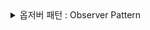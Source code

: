 <details>
  <summary>옵저버 패턴 : Observer Pattern</summary>

  ### 옵저버 패턴??
  옵저버 디자인 패턴(Observer Design Pattern)은 객체의 상태가 변경될 때, 그 객체에 의존하는 다른 객체들에게 자동으로 통보하고 업데이트할 수 있도록 하는 패턴이다. 감시자 패턴은 커스텀 이벤트라고 부르기도 하는데, 이는 브라우저가 발생시키는 이벤트가 아닌 프로그램에 의해 만들어진 이벤트를 뜻한다. 또 다른 이름으로 구독자/발행자 패턴이라고도 한다. 이 패턴은 주로 객체 간의 일대다(one-to-many) 관계를 설정하여, 하나의 객체(주체)의 상태 변화가 여러 다른 객체들(옵저버)에게 전파되도록 한다.

- 주체(Subject): 상태를 가지고 있으며, 상태가 변경될 때 이를 감지하고, 등록된 옵저버들에게 알리는 역할을 한다. 주체는 옵저버의 목록을 관리하고, 상태 변경 시 notifyObservers 메소드를 통해 모든 옵저버에게 통보한다.
- 옵저버(Observer): 주체의 상태 변화에 반응하는 객체이다. 옵저버는 주체의 상태가 변경되었을 때 update 메소드를 호출받아 자신의 상태를 업데이트하거나 적절한 작업을 수행한다.

### 주요 구성 요소
1. Subject (주체):
- 주체는 상태를 저장하고 있으며, 상태 변화가 발생할 때 옵저버들에게 알린다.
- 주체는 옵저버를 추가하거나 제거할 수 있는 메소드를 제공한다.
2. Observer (옵저버):
- 옵저버는 주체의 상태 변화에 반응하여 자신의 상태를 업데이트하거나 특정 동작을 수행한다.
- 옵저버는 주체의 상태가 변경되었을 때 호출되는 update 메소드를 정의한다.




  

```javascript
// Subject (주체)
class WeatherStation {
    constructor() {
        this.temperature = null;
        this.observers = [];
    }

    addObserver(observer) {
        this.observers.push(observer);
    }

    removeObserver(observer) {
        this.observers = this.observers.filter(obs => obs !== observer);
    }

    setTemperature(newTemperature) {
        this.temperature = newTemperature;
        this.notifyObservers();
    }

    notifyObservers() {
        this.observers.forEach(observer => observer.update(this.temperature));
    }
}

// Observer (옵저버)
class TemperatureDisplay {
    update(temperature) {
        console.log(`The temperature is now ${temperature}°C`);
    }
}

// 사용 예제
const weatherStation = new WeatherStation();
const display = new TemperatureDisplay();

weatherStation.addObserver(display);

weatherStation.setTemperature(25);
// 출력: The temperature is now 25°C

weatherStation.setTemperature(30);
// 출력: The temperature is now 30°C


```
  - update 메소드는 옵저버 디자인 패턴에서 옵저버 객체가 상태 변경에 반응하기 위해 정의하는 메소드이다. 이 메소드는 주체(Subject)의 상태가 변경될 때 호출되며, 옵저버는 이 메소드를 통해 상태의 새로운 값을 받고 그에 맞는 작업을 수행한다.

### 예시
```javascript

<!DOCTYPE html>
<html lang="ko">
<head>
    <meta charset="UTF-8">
    <meta name="viewport" content="width=device-width, initial-scale=1.0">
    <title>MutationObserver 클래스 예제</title>
</head>
<body>
    <h1>MutationObserver로 엘리먼트 감시하기</h1>

    <!-- 감시할 엘리먼트 -->
    <div id="observedElement">
        <p>이곳의 내용이 변경될 것입니다.</p>
    </div>

    <!-- 버튼들 -->
    <button id="changeTextBtn">텍스트 변경</button>
    <button id="addChildBtn">자식 요소 추가</button>
    <button id="changeAttributeBtn">속성 변경</button>

    <script>
        class ElementObserver {
            constructor(targetNode) {
                this.targetNode = targetNode;
                this.observer = new MutationObserver(this.handleMutations.bind(this));
            }

            // 감지된 변화를 처리하는 메소드
            handleMutations(mutationsList) {
                for (let mutation of mutationsList) {
                    if (mutation.type === 'childList') {
                        console.log('자식 노드가 변경되었습니다.');
                    } else if (mutation.type === 'attributes') {
                        console.log(`엘리먼트 속성 ${mutation.attributeName}이(가) 변경되었습니다.`);
                    }
                }
            }

            // 감시를 시작하는 메소드
            startObserving() {
                const config = { attributes: true, childList: true, subtree: true };
                console.log(config)
                this.observer.observe(this.targetNode, config);
            }

            // 감시를 중단하는 메소드
            stopObserving() {
                this.observer.disconnect();
            }
        }

        // 감시할 대상 엘리먼트 선택
        
        const targetNode = document.getElementById('observedElement');

        // ElementObserver 인스턴스 생성 및 감시 시작
        const elementObserver = new ElementObserver(targetNode);
        elementObserver.startObserving();

        // 버튼 클릭 이벤트 핸들러
        document.getElementById('changeTextBtn').addEventListener('click', () => {
            targetNode.innerHTML = '<p>새로운 텍스트입니다.</p>';
        });

        document.getElementById('addChildBtn').addEventListener('click', () => {
            const newElement = document.createElement('p');
            newElement.textContent = '추가된 자식 요소입니다.';
            targetNode.appendChild(newElement);
        });

        document.getElementById('changeAttributeBtn').addEventListener('click', () => {
            targetNode.setAttribute('data-status', 'changed');
        });
    </script>
</body>
</html>

```


</details>

